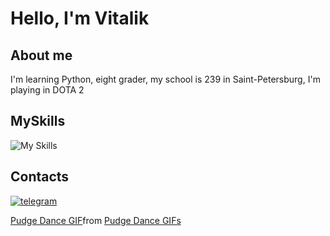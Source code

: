 # Hello, I'm Vitalik 
## About me
I'm learning Python, eight grader, my school is 239 in Saint-Petersburg, I'm playing in DOTA 2
## MySkills
![My Skills](https://go-skill-icons.vercel.app/api/icons?i=py,github,pycharm)

## Contacts

[![telegram](https://img.shields.io/badge/telegram-%2326A5E4.svg?&style=for-the-badge&logo=telegram&logoColor=white)](https://t.me/tereshchenko_vitalik)
<div class="tenor-gif-embed" data-postid="22048875" data-share-method="host" data-aspect-ratio="1.77778" data-width="100%"><a href="https://tenor.com/view/pudge-dance-gif-22048875">Pudge Dance GIF</a>from <a href="https://tenor.com/search/pudge+dance-gifs">Pudge Dance GIFs</a></div> <script type="text/javascript" async src="https://tenor.com/embed.js"></script>
